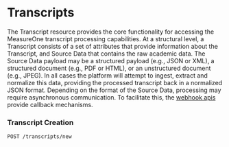 # Transcripts

The Transcript resource provides the core functionality for accessing the MeasureOne transcript processing capabilities.   At a structural level, a Transcript consists of a set of attributes that provide information about the Transcript, and Source Data that contains the raw academic data.   The Source Data payload may be a structured payload (e.g., JSON or XML), a structured document (e.g., PDF or HTML), or an unstructured document (e.g., JPEG).  In all cases the platform will attempt to ingest, extract and normalize this data, providing the processed transcript back in a normalized JSON format.  Depending on the format of the Source Data, processing may require asynchronous communication.   To facilitate this, the [webhook apis](#webhook) provide callback mechanisms.

### Transcript Creation
`POST /transcripts/new`